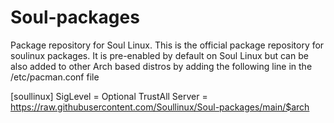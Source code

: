 # Soul-packages
Package repository for Soul Linux. This is the official package repository for soulinux packages. It is pre-enabled by default on Soul Linux but can be also added to other Arch based distros by adding the following line in the /etc/pacman.conf file

[soullinux]
SigLevel = Optional TrustAll
Server = https://raw.githubusercontent.com/Soullinux/Soul-packages/main/$arch
